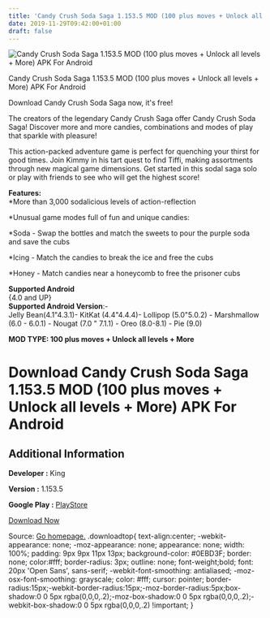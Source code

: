 ```yaml
---
title: 'Candy Crush Soda Saga 1.153.5 MOD (100 plus moves + Unlock all levels + More) APK For Android'
date: 2019-11-29T09:42:00+01:00
draft: false
---
```


![Candy Crush Soda Saga 1.153.5 MOD (100 plus moves + Unlock all levels + More) APK For Android](https://i0.wp.com/apkhome.net/wp-content/uploads/2019/11/Candy-Crush-Soda-Saga-1.png "Candy Crush Soda Saga 1.153.5 MOD (100 plus moves + Unlock all levels + More) APK For Android")

  

Candy Crush Soda Saga 1.153.5 MOD (100 plus moves + Unlock all levels + More) APK For Android

Download Candy Crush Soda Saga now, it's free!

The creators of the legendary Candy Crush Saga offer Candy Crush Soda Saga! Discover more and more candies, combinations and modes of play that sparkle with pleasure!

This action-packed adventure game is perfect for quenching your thirst for good times. Join Kimmy in his tart quest to find Tiffi, making assortments through new magical game dimensions. Get started in this sodal saga solo or play with friends to see who will get the highest score!

**Features:**  
\*More than 3,000 sodalicious levels of action-reflection

\*Unusual game modes full of fun and unique candies:

\*Soda - Swap the bottles and match the sweets to pour the purple soda and save the cubs

\*Icing - Match the candies to break the ice and free the cubs

\*Honey - Match candies near a honeycomb to free the prisoner cubs

**Supported Android**  
{4.0 and UP}  
**Supported Android Version**:-  
Jelly Bean(4.1"4.3.1)- KitKat (4.4"4.4.4)- Lollipop (5.0"5.0.2) - Marshmallow (6.0 - 6.0.1) - Nougat (7.0 " 7.1.1) - Oreo (8.0-8.1) - Pie (9.0)

**MOD TYPE: 100 plus moves + Unlock all levels + More**

Download Candy Crush Soda Saga 1.153.5 MOD (100 plus moves + Unlock all levels + More) APK For Android
======================================================================================================

Additional Information
----------------------

**Developer :** King

**Version :** 1.153.5

**Google Play :** [PlayStore](https://play.google.com/store/apps/details?id=com.king.candycrushsodasaga)

  

[Download Now](https://store4app.co/post/candy-crush-soda-saga-1-153-5-mod-100-plus-moves-unlock-all-levels-more-apk-for-android_1574959489)

  
Source: [Go homepage.](https://store4app.co/post/candy-crush-soda-saga-1-153-5-mod-100-plus-moves-unlock-all-levels-more-apk-for-android_1574959489) .downloadtop{ text-align:center; -webkit-appearance: none; -moz-appearance: none; appearance: none; width: 100%; padding: 9px 9px 11px 13px; background-color: #0EBD3F; border: none; color:#fff; border-radius: 3px; outline: none; font-weight;bold; font: 20px 'Open Sans', sans-serif; -webkit-font-smoothing: antialiased; -moz-osx-font-smoothing: grayscale; color: #fff; cursor: pointer; border-radius:15px;-webkit-border-radius:15px;-moz-border-radius:5px;box-shadow:0 0 5px rgba(0,0,0,.2);-moz-box-shadow:0 0 5px rgba(0,0,0,.2);-webkit-box-shadow:0 0 5px rgba(0,0,0,.2) !important; }